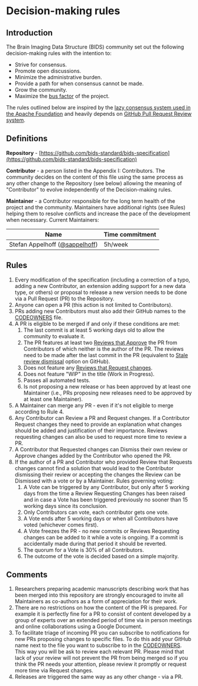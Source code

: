 # Decision-making rules

## Introduction

The Brain Imaging Data Structure (BIDS) community set out the following 
decision-making rules with the intention to:

- Strive for consensus.
- Promote open discussions.
- Minimize the administrative burden.
- Provide a path for when consensus cannot be made.
- Grow the community.
- Maximize the [bus factor](https://en.wikipedia.org/wiki/Bus_factor) of the 
  project.

The rules outlined below are inspired by the [lazy consensus system used in the Apache Foundation](https://www.apache.org/foundation/voting.html) 
and heavily depends on [GitHub Pull Request Review system](https://help.github.com/articles/about-pull-requests/).

## Definitions

**Repository** - [https://github.com/bids-standard/bids-specification](https://github.com/bids-standard/bids-specification)

**Contributor** - a person listed in the Appendix I: Contributors. The 
community decides on the content of this file using the same process as any 
other change to the Repository (see below) allowing the meaning of "Contributor"
to evolve independently of the Decision-making rules.

**Maintainer** - a Contributor responsible for the long term health of the 
project and the community. Maintainers have additional rights (see Rules) 
helping them to resolve conflicts and increase the pace of the development 
when necessary. Current Maintainers:

| Name                                                            | Time commitment |
|-----------------------------------------------------------------|-----------------|
| Stefan Appelhoff ([@sappelhoff](https://github.com/sappelhoff)) | 5h/week         |

## Rules

1. Every modification of the specification (including a correction of a typo, 
   adding a new Contributor, an extension adding support for a new data type, or
   others) or proposal to release a new version needs to be done via a Pull 
   Request (PR) to the Repository.
1. Anyone can open a PR (this action is not limited to Contributors).
1. PRs adding new Contributors must also add their GitHub names to the 
   [CODEOWNERS](CODEOWNERS) file.
1. A PR is eligible to be merged if and only if these conditions are met:
   1. The last commit is at least 5 working days old to allow the community to 
      evaluate it.
   1. The PR features at least two [Reviews that Approve](https://help.github.com/articles/about-pull-request-reviews/#about-pull-request-reviews) 
      the PR from Contributors of which neither is the author of the PR. The reviews 
      need to be made after the last commit in the PR (equivalent to 
      [Stale review dismissal](https://help.github.com/articles/enabling-required-reviews-for-pull-requests/)
      option on GitHub).
   1. Does not feature any [Reviews that Request changes](https://help.github.com/articles/about-required-reviews-for-pull-requests/).
   1. Does not feature "WIP" in the title (Work in Progress).
   1. Passes all automated tests.
   1. Is not proposing a new release or has been approved by at least one 
      Maintainer (i.e., PRs proposing new releases need to be approved by at 
      least one Maintainer).
1. A Maintainer can merge any PR - even if it's not eligible to merge according
   to Rule 4.
1. Any Contributor can Review a PR and Request changes. If a Contributor 
   Request changes they need to provide an explanation what changes 
   should be added and justification of their importance. Reviews requesting 
   changes can also be used to request more time to review a PR.
1. A Contributor that Requested changes can Dismiss their own review or Approve 
   changes added by the Contributor who opened the PR.
1. If the author of a PR and Contributor who provided Review that Requests 
   changes cannot find a solution that would lead to the Contributor dismissing 
   their review or accepting the changes the Review can be Dismissed with a 
   vote or by a Maintainer. Rules governing voting:
   1. A Vote can be triggered by any Contributor, but only after 5 working days 
      from the time a Review Requesting Changes has been raised and in case a 
      Vote has been triggered previously no sooner than 15 working days since 
      its conclusion.
   1. Only Contributors can vote, each contributor gets one vote.
   1. A Vote ends after 5 working days or when all Contributors have voted 
      (whichever comes first).
   1. A Vote freezes the PR - no new commits or Reviews Requesting changes can 
      be added to it while a vote is ongoing. If a commit is accidentally made 
      during that period it should be reverted.
   1. The quorum for a Vote is 30% of all Contributors.
   1. The outcome of the vote is decided based on a simple majority.

## Comments

1. Researchers preparing academic manuscripts describing work that has been 
   merged into this repository are strongly encouraged to invite all 
   Maintainers as co-authors as a form of appreciation for their work.
1. There are no restrictions on how the content of the PR is prepared. For 
   example it is perfectly fine for a PR to consist of content developed by a 
   group of experts over an extended period of time via in person meetings and 
   online collaborations using a Google Document.
1. To facilitate triage of incoming PR you can subscribe to 
   notifications for new PRs proposing changes to specific files. To do this
   add your GitHub name next to the file you want to subscribe to in the 
   [CODEOWNERS](CODEOWNERS). This way you will be ask to review each relevant
   PR. Please mind that lack of your review will not prevent the PR from being
   merged so if you think the PR needs your attention, please review it 
   promptly or request more time via Request changes.
1. Releases are triggered the same way as any other change - via a PR.


